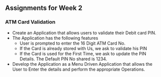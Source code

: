 ﻿## Assignments for Week 2
### ATM Card Validation
- Create an Application that allows users to validate their Debit card PIN. 
- The Application has the following features
	- User is prompted to enter the 16 Digit ATM Card No.
	- If the Card is already stored with Us, we ask to validate his PIN
	- If the Card is used for the First Time, we ask to update the PIN Details. The Default PIN No shared is 1234. 
- Develop the Application as a Menu Driven Application that allows the User to Enter the details and perform the appropriate Operations.  